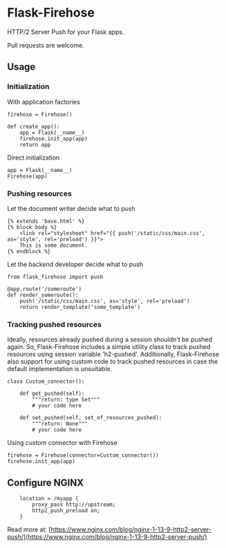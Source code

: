 # Flask-Firehose

HTTP/2 Server Push for your Flask apps.


Pull requests are welcome.

## Usage
### Initialization
With application factories

	firehose = Firehose()

	def create_app():
		app = Flask(__name__)
		firehose.init_app(app)
		return app


Direct initialization

	app = Flask(__name__)
	Firehose(app)


### Pushing resources
Let the document writer decide what to push

    {% extends 'base.html' %}
	{% block body %}
		<link rel="stylesheet" href="{{ push('/static/css/main.css', as='style', rel='preload') }}">
		This is some document.
	{% endblock %}


Let the backend developer decide what to push

	from flask_firehose import push

	@app.route('/someroute')
	def render_someroute():
		push('/static/css/main.css', as='style', rel='preload')
		return render_template('some_template')


### Tracking pushed resources
Ideally, resources already pushed during a session shouldn't be pushed again. So, Flask-Firehose includes a simple utility class to track pushed resources using session variable 'h2-pushed'.
Additionally, Flask-Firehose also support for using custom code to track pushed resources in case the default implementation is unsuitable.

	class Custom_connector():

		def get_pushed(self):
			"""return: type Set"""
			# your code here

		def set_pushed(self, set_of_resources_pushed):
			"""return: None"""
			# your code here


Using custom connector with Firehose

	firehose = Firehose(connector=Custom_connector())
	firehose.init_app(app)


## Configure NGINX

```
    location = /myapp {
        proxy_pass http://upstream;
        http2_push_preload on;
    }
```

Read more at: [https://www.nginx.com/blog/nginx-1-13-9-http2-server-push/](https://www.nginx.com/blog/nginx-1-13-9-http2-server-push/)

